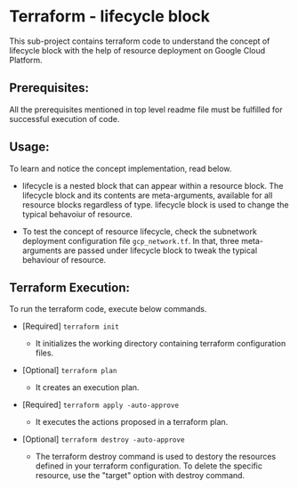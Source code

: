 # Terraform - lifecycle block
This sub-project contains terraform code to understand the concept of lifecycle block with the help of resource deployment on Google Cloud Platform.

## Prerequisites:
All the prerequisites mentioned in top level readme file must be fulfilled for successful execution of code.

## Usage:
To learn and notice the concept implementation, read below.

-   lifecycle is a nested block that can appear within a resource block. The lifecycle block and its contents are meta-arguments, available for all resource blocks regardless of type. lifecycle block is used to change the typical behavoiur of resource.

-   To test the concept of resource lifecycle, check the subnetwork deployment configuration file `gcp_network.tf`. In that, three meta-arguments are passed under lifecycle block to tweak the typical behaviour of resource.

## Terraform Execution:
To run the terraform code, execute below commands.

-   [Required] `terraform init`
    -   It initializes the working directory containing terraform configuration files.

-   [Optional] `terraform plan`
    -   It creates an execution plan.

-   [Required] `terraform apply -auto-approve`
    -   It executes the actions proposed in a terraform plan.

-   [Optional] `terraform destroy -auto-approve`
    -   The terraform destroy command is used to destory the resources defined in your terraform configuration. To delete the specific resource, use the "target" option with destroy command.